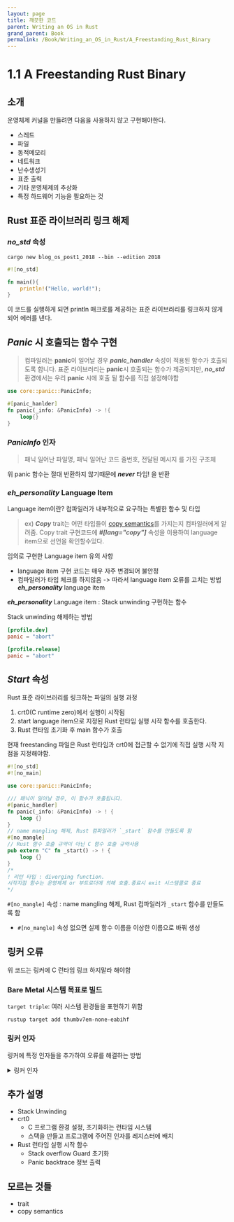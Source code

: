 ```yaml
---
layout: page
title: 깨끗한 코드
parent: Writing an OS in Rust
grand_parent: Book
permalink: /Book/Writing_an_OS_in_Rust/A_Freestanding_Rust_Binary
---
```


# 1.1 A Freestanding Rust Binary

## 소개

운영체제 커널을 만들려면 다음을 사용하지 않고 구현해야한다.
- 스레드
- 파일
- 동적메모리
- 네트워크
- 난수생성기
- 표준 출력
- 기타 운영체제의 추상화
- 특정 하드웨어 기능을 필요하는 것

## Rust 표준 라이브러리 링크 해제

### ***no_std*** 속성

```Shell
cargo new blog_os_post1_2018 --bin --edition 2018
```

```Rust
#![no_std]

fn main(){
	println!("Hello, world!");
}
```

이 코드를 실행하게 되면 println 매크로를 제공하는 표준 라이브러리를 링크하지 않게 되어 에러를 낸다.


## ***Panic*** 시 호출되는 함수 구현

> 컴파일러는 **panic**이 일어날 경우 ***panic_handler*** 속성이 적용된 함수가 호출되도록 합니다.
> 표준 라이브러리는 **panic**시 호출되는 함수가 제공되지만,
>  ***no_std*** 환경에서는 우리 **panic** 시에 호출 될 함수를 직접 설정해야함
```Rust
use core::panic::PanicInfo;

#[panic_hanlder]
fn panic(_info: &PanicInfo) -> !{
	loop{}
}
```
### ***PanicInfo*** 인자
> 패닉 일어난 파일명, 패닉 일어난 코드 줄번호, 전달된 메시지 를 가진 구조체

위 panic 함수는 절대 반환하지 않기때문에 ***never*** 타입! 을 반환

### ***eh_personality*** Language Item 

Language item이란?
컴파일러가 내부적으로 요구하는 특별한 함수 및 타입
> ex) ***Copy*** trait는 어떤 타입들이 [copy semantics]()를 가지는지 컴파일러에게 알려줌.
> Copy trait 구현코드에 ***#[lang="copy"]*** 속성을 이용하여 language item으로 선언을 확인할수있다.

임의로 구현한 Language item 유의 사항
- language item 구현 코드는 매우 자주 변경되어 불안정
- 컴파일러가 타입 체크를 하지않음
-> 따라서 language item 오류를 고치는 방법 ***eh_personality*** language item

***eh_personality*** Language item : Stack unwinding 구현하는 함수

Stack unwinding 해제하는 방법
```toml
[profile.dev]
panic = "abort"

[profile.release]
panic = "abort"
```

## ***Start*** 속성
Rust 표준 라이브러리를 링크하는 파일의 실행 과정
1. crt0(C runtime zero)에서 실행이 시작됨
2. start language item으로 지정된 Rust 런타임 실행 시작 함수를 호출한다.
3. Rust 런타임 초기화 후 main 함수가 호출

현재 freestanding 파일은 Rust 런타임과 crt0에 접근할 수 없기에 직접 실행 시작 지점을 지정해야함.

```rust
#![no_std]
#![no_main]

use core::panic::PanicInfo;

/// 패닉이 일어날 경우, 이 함수가 호출됩니다.
#[panic_handler]
fn panic(_info: &PanicInfo) -> ! {
    loop {}
}
// name mangling 해제, Rust 컴파일러가 `_start` 함수를 만들도록 함
#[no_mangle] 
// Rust 함수 호출 규약이 아닌 C 함수 호출 규약사용
pub extern "C" fn _start() -> ! {
    loop {}
}
/*
! 리턴 타입 : diverging function.
시작지점 함수는 운영체제 or 부트로더에 의해 호출.종료시 exit 시스템콜로 종료
*/

```

`#[no_mangle]` 속성 : name mangling 해제, Rust 컴파일러가 `_start` 함수를 만들도록 함
- `#[no_mangle]` 속성 없으면 실제 함수 이름을 이상한 이름으로 바꿔 생성


## 링커 오류

위 코드는 링커에 C 런타임 링크 하지말라 해야함
### Bare Metal 시스템 목표로 빌드
`target triple`: 여러 시스템 환경들을 표현하기 위함
```Shell
rustup target add thumbv7em-none-eabihf
```

### 링커 인자

링커에 특정 인자들을 추가하여 오류를 해결하는 방법

<details>
<summary>링커 인자</summary>
#### Linux
```
error: linking with `cc` failed: exit code: 1
  |
  = note: "cc" […]
  = note: /usr/lib/gcc/../x86_64-linux-gnu/Scrt1.o: In function `_start':
          (.text+0x12): undefined reference to `__libc_csu_fini'
          /usr/lib/gcc/../x86_64-linux-gnu/Scrt1.o: In function `_start':
          (.text+0x19): undefined reference to `__libc_csu_init'
          /usr/lib/gcc/../x86_64-linux-gnu/Scrt1.o: In function `_start':
          (.text+0x25): undefined reference to `__libc_start_main'
          collect2: error: ld returned 1 exit status
```
기본적으로 C런타임 실행 루틴 내에 `_start` 함수가 있음.
하지만 `no_std` 속성 사용하여 `libc`를 링크 하지않으므로 에러가 난다.
해결하는 방법은 `--nostartfiles`추가한다
```Shell
cargo rustc -- -C link-arg=nostartfiles
```
#### Windows

```
error: linking with `link.exe` failed: exit code: 1561
  |
  = note: "C:\\Program Files (x86)\\…\\link.exe" […]
  = note: LINK : fatal error LNK1561: entry point must be defined
```
`entry point must be defined` : 링커가 실행 시작지점을 찾을 수 없다.
Windows의 경우 기본 실행 시작 지점 이름이 subsystem에 따라 다름
- `CONSOLE` 서브시스템의 경우 링커가 mainCRTStartup 
- `WINDOWS` 서브시스템의 경우 링커가 WinMainCRTStartUp

```Shell
cargo rustc -- -C link-args="/ENTRY:_start /SUBSYSTEM:{subsystem}"
## {subsystem}은 console | windows 로 하면된다
```


#### macOS

1. 실행 시작 지점 함수 기본값 설정
```
error: linking with `cc` failed: exit code: 1
  |
  = note: "cc" […]
  = note: ld: entry point (_main) undefined. for architecture aarch64
          clang: error: linker command failed with exit code 1 […]
```
링커가 실행 시작 지점 함수의 기본값 `main`을 찾지 못했다 는 메시지 
- macOS에서는 모든 함수들의 이름 맨 앞에 `_` 문자가 앞에 붙음(무슨 이유인지 모름)
따라서 실행 시작 지점 함수 이름을 `_start`로 새롭게 지정하자
```Shell
cargo rustc -- -C link-args="-e __start"
```
`-e`인자 : 실행시작지점 함수이름 설정
macOS에서는 모든 함수 이름앞에 추가로 `_`문자가 붙으므로 하나 더 추가함

2. static 링크 실행파일 만들기
- macOS는 기본적으로 모든 프로그램이 `libSystem`라이브러리를 링크하도록 요구함
따라서 `-static`인자를 추가해야함
```Shell
cargo rustc -- -C link-args="-e __start -static"
```

3. crt0 링크 해제하기
- macOS에서 기본적으로 `crt0`를 링크하도록함
```Shell
cargo rustc -- -C link-args="-e __start -static -nostartfiles"
```

#### 플랫폼 별 빌드 명령어들을 하나로 통합하기

위에서 살펴본 대로 호스트 플랫폼 별로 상이한 빌드 명령어가 필요한데, 
`.cargo/config.toml` 이라는 파일을 만들고 플랫폼 마다 필요한 상이한 인자들을 명시하여 
여러 빌드 명령어들을 하나로 통합할 수 있다.

```toml
# in .cargo/config.toml

[target.'cfg(target_os = "linux")']
rustflags = ["-C", "link-arg=-nostartfiles"]

[target.'cfg(target_os = "windows")']
rustflags = ["-C", "link-args=/ENTRY:_start /SUBSYSTEM:console"]

[target.'cfg(target_os = "macos")']
rustflags = ["-C", "link-args=-e __start -static -nostartfiles"]
```
</details>

## 추가 설명
- Stack Unwinding
- crt0
	- C 프로그램 환경 설정, 초기화하는 런타임 시스템
	- 스택을 만들고 프로그램에 주어진 인자를 레지스터에 배치
- Rust 런타임 실행 시작 함수
	- Stack overflow Guard 초기화
	- Panic backtrace 정보 출력
## 모르는 것들
- trait
- copy semantics